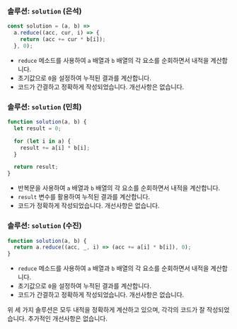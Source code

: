 ### 솔루션: `solution` (은석)

```javascript
const solution = (a, b) =>
  a.reduce((acc, cur, i) => {
    return (acc += cur * b[i]);
  }, 0);
```

- `reduce` 메소드를 사용하여 `a` 배열과 `b` 배열의 각 요소를 순회하면서 내적을 계산합니다.
- 초기값으로 `0`을 설정하여 누적된 결과를 계산합니다.
- 코드가 간결하고 정확하게 작성되었습니다. 개선사항은 없습니다.

### 솔루션: `solution` (민희)

```javascript
function solution(a, b) {
  let result = 0;

  for (let i in a) {
    result += a[i] * b[i];
  }

  return result;
}
```

- 반복문을 사용하여 `a` 배열과 `b` 배열의 각 요소를 순회하면서 내적을 계산합니다.
- `result` 변수를 활용하여 누적된 결과를 계산합니다.
- 코드가 정확하게 작성되었습니다. 개선사항은 없습니다.

### 솔루션: `solution` (수진)

```javascript
function solution(a, b) {
  return a.reduce((acc, _, i) => (acc += a[i] * b[i]), 0);
}
```

- `reduce` 메소드를 사용하여 `a` 배열과 `b` 배열의 각 요소를 순회하면서 내적을 계산합니다.
- 초기값으로 `0`을 설정하여 누적된 결과를 계산합니다.
- 코드가 간결하고 정확하게 작성되었습니다. 개선사항은 없습니다.

위 세 가지 솔루션은 모두 내적을 정확하게 계산하고 있으며, 각각의 코드가 잘 작성되었습니다. 추가적인 개선사항은 없습니다.

